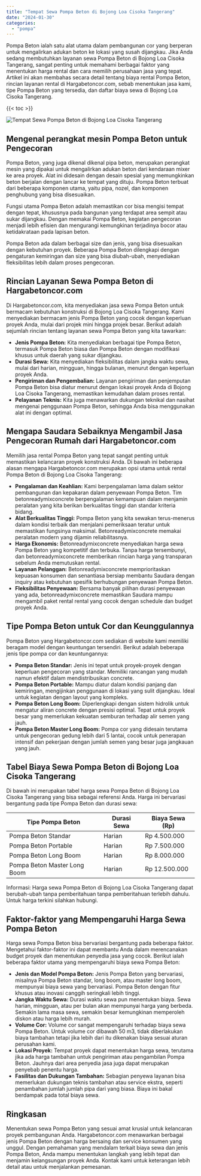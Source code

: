 ```yaml
---
title: "Tempat Sewa Pompa Beton di Bojong Loa Cisoka Tangerang"
date: "2024-01-30"
categories: 
  - "pompa"
---
```




Pompa Beton ialah satu alat utama dalam pembangunan cor yang berperan untuk mengalirkan adukan beton ke lokasi yang susah dijangkau. Jika Anda sedang membutuhkan layanan sewa Pompa Beton di Bojong Loa Cisoka Tangerang, sangat penting untuk memahami berbagai faktor yang menentukan harga rental dan cara memilih perusahaan jasa yang tepat. Artikel ini akan membahas secara detail tentang biaya rental Pompa Beton, rincian layanan rental di Hargabetoncor.com, sebab menentukan jasa kami, tipe Pompa Beton yang tersedia, dan daftar biaya sewa di Bojong Loa Cisoka Tangerang.

{{< toc >}}

![Tempat Sewa Pompa Beton di Bojong Loa Cisoka Tangerang](https://hargareadymixid.github.io/pompa/concrete-pump%20(7).png)

## Mengenal perangkat mesin Pompa Beton untuk Pengecoran

Pompa Beton, yang juga dikenal dikenal pipa beton, merupakan perangkat mesin yang dipakai untuk mengalirkan adukan beton dari kendaraan mixer ke area proyek. Alat ini didesain dengan desain spesial yang memungkinkan beton berjalan dengan lancar ke tempat yang dituju. Pompa Beton terbuat dari beberapa komponen utama, yaitu pipa, nozel, dan komponen penghubung yang bisa disesuaikan.

Fungsi utama Pompa Beton adalah memastikan cor bisa mengisi tempat dengan tepat, khususnya pada bangunan yang terdapat area sempit atau sukar dijangkau. Dengan memakai Pompa Beton, kegiatan pengecoran menjadi lebih efisien dan mengurangi kemungkinan terjadinya bocor atau ketidakrataan pada lapisan beton.

Pompa Beton ada dalam berbagai size dan jenis, yang bisa disesuaikan dengan kebutuhan proyek. Beberapa Pompa Beton dilengkapi dengan pengaturan kemiringan dan size yang bisa diubah-ubah, menyediakan fleksibilitas lebih dalam proses pengecoran.

## Rincian Layanan Sewa Pompa Beton di Hargabetoncor.com

Di Hargabetoncor.com, kita menyediakan jasa sewa Pompa Beton untuk bermacam kebutuhan konstruksi di Bojong Loa Cisoka Tangerang. Kami menyediakan bermacam jenis Pompa Beton yang cocok dengan keperluan proyek Anda, mulai dari projek mini hingga projek besar. Berikut adalah sejumlah rincian tentang layanan sewa Pompa Beton yang kita tawarkan:

- **Jenis Pompa Beton:** Kita menyediakan berbagai tipe Pompa Beton, termasuk Pompa Beton biasa dan Pompa Beton dengan modifikasi khusus untuk daerah yang sukar dijangkau.
- **Durasi Sewa:** Kita menyediakan fleksibilitas dalam jangka waktu sewa, mulai dari harian, mingguan, hingga bulanan, menurut dengan keperluan proyek Anda.
- **Pengiriman dan Pengembalian:** Layanan pengiriman dan penjemputan Pompa Beton bisa diatur menurut dengan lokasi proyek Anda di Bojong Loa Cisoka Tangerang, memastikan kemudahan dalam proses rental.
- **Pelayanan Teknis:** Kita juga menawarkan dukungan teknikal dan nasihat mengenai penggunaan Pompa Beton, sehingga Anda bisa menggunakan alat ini dengan optimal.

## Mengapa Saudara Sebaiknya Mengambil Jasa Pengecoran Rumah dari Hargabetoncor.com

Memilih jasa rental Pompa Beton yang tepat sangat penting untuk memastikan kelancaran proyek konstruksi Anda. Di bawah ini beberapa alasan mengapa Hargabetoncor.com merupakan opsi utama untuk rental Pompa Beton di Bojong Loa Cisoka Tangerang:

- **Pengalaman dan Keahlian:** Kami berpengalaman lama dalam sektor pembangunan dan kepakaran dalam penyewaan Pompa Beton. Tim betonreadymixconcrete berpengalaman kemampuan dalam menjamin peralatan yang kita berikan berkualitas tinggi dan standar kriteria bidang.
- **Alat Berkualitas Tinggi:** Pompa Beton yang kita sewakan terus-menerus dalam kondisi terbaik dan menjalani pemeriksaan teratur untuk memastikan fungsinya maksimal. Betonreadymixconcrete memakai peralatan modern yang dijamin reliabilitasnya.
- **Harga Ekonomis:** Betonreadymixconcrete menyediakan harga sewa Pompa Beton yang kompetitif dan terbuka. Tanpa harga tersembunyi, dan betonreadymixconcrete memberikan rincian harga yang transparan sebelum Anda memutuskan rental.
- **Layanan Pelanggan:** Betonreadymixconcrete memprioritaskan kepuasan konsumen dan senantiasa bersiap membantu Saudara dengan inquiry atau kebutuhan spesifik berhubungan penyewaan Pompa Beton.
- **Fleksibilitas Penyewaan:** Bersama banyak pilihan durasi penyewaan yang ada, betonreadymixconcrete memastikan Saudara mampu mengambil paket rental rental yang cocok dengan schedule dan budget proyek Anda.

## Tipe Pompa Beton untuk Cor dan Keunggulannya

Pompa Beton yang Hargabetoncor.com sediakan di website kami memiliki beragam model dengan keuntungan tersendiri. Berikut adalah beberapa jenis tipe pompa cor dan keuntungannya:

- **Pompa Beton Standar:** Jenis ini tepat untuk proyek-proyek dengan keperluan pengecoran yang standar. Memiliki rancangan yang mudah namun efektif dalam mendistribusikan concrete.
- **Pompa Beton Portable:** Mampu diatur dalam kondisi panjang dan kemiringan, mengijinkan penggunaan di lokasi yang sulit dijangkau. Ideal untuk kegiatan dengan layout yang kompleks.
- **Pompa Beton Long Boom:** Diperlengkapi dengan sistem hidrolik untuk mengatur aliran concrete dengan presisi optimal. Tepat untuk proyek besar yang memerlukan kekuatan semburan terhadap alir semen yang jauh.
- **Pompa Beton Master Long Boom:** Pompa cor yang didesain terutama untuk pengecoran gedung lebih dari 5 lantai, cocok untuk penerapan intensif dan pekerjaan dengan jumlah semen yang besar juga jangkauan yang jauh.

## Tabel Biaya Sewa Pompa Beton di Bojong Loa Cisoka Tangerang

Di bawah ini merupakan tabel harga sewa Pompa Beton di Bojong Loa Cisoka Tangerang yang bisa sebagai referensi Anda. Harga ini bervariasi bergantung pada tipe Pompa Beton dan durasi sewa:

| Tipe Pompa Beton | Durasi Sewa | Biaya Sewa (Rp) |
| --- | --- | --- |
| Pompa Beton Standar | Harian | Rp 4.500.000 |
| Pompa Beton Portable | Harian | Rp 7.500.000 |
| Pompa Beton Long Boom | Harian | Rp 8.000.000 |
| Pompa Beton Master Long Boom | Harian | Rp 12.500.000 |

Informasi: Harga sewa Pompa Beton di Bojong Loa Cisoka Tangerang dapat berubah-ubah tanpa pemberitahuan tanpa pemberitahuan terlebih dahulu. Untuk harga terkini silahkan hubungi.

## Faktor-faktor yang Mempengaruhi Harga Sewa Pompa Beton

Harga sewa Pompa Beton bisa bervariasi bergantung pada beberapa faktor. Mengetahui faktor-faktor ini dapat membantu Anda dalam merencanakan budget proyek dan menentukan penyedia jasa yang cocok. Berikut ialah beberapa faktor utama yang mempengaruhi biaya sewa Pompa Beton:

- **Jenis dan Model Pompa Beton:** Jenis Pompa Beton yang bervariasi, misalnya Pompa Beton standar, long boom, atau master long boom, mempunyai biaya sewa yang bervariasi. Pompa Beton dengan fitur khusus atau inovasi canggih seringkali lebih tinggi.
- **Jangka Waktu Sewa:** Durasi waktu sewa pun menentukan biaya. Sewa harian, mingguan, atau per bulan akan mempunyai harga yang berbeda. Semakin lama masa sewa, semakin besar kemungkinan memperoleh diskon atau harga lebih murah.
- **Volume Cor:** Volume cor sangat mempengaruhi terhadap biaya sewa Pompa Beton. Untuk volume cor dibawah 50 m3, tidak diberlakukan biaya tambahan tetapi jika lebih dari itu dikenakan biaya sesuai aturan perusahan kami.
- **Lokasi Proyek:** Tempat proyek dapat menentukan harga sewa, terutama jika ada harga tambahan untuk pengiriman atau pengambilan Pompa Beton. Jauhnya dari area penyedia jasa juga dapat merupakan penyebab penentu harga.
- **Fasilitas dan Dukungan Tambahan:** Sebagian penyewa layanan bisa memerlukan dukungan teknis tambahan atau service ekstra, seperti penambahan jumlah jumlah pipa dari yang biasa. Biaya ini bakal berdampak pada total biaya sewa.

## Ringkasan

Menentukan sewa Pompa Beton yang sesuai amat krusial untuk kelancaran proyek pembangunan Anda. Hargabetoncor.com menawarkan berbagai jenis Pompa Beton dengan harga bersaing dan service konsumen yang unggul. Dengan pemahaman yang mendalam terkait biaya sewa dan jenis Pompa Beton, Anda mampu menentukan langkah yang lebih tepat dan menjamin kelangsungan proyek Anda. Kontak kami untuk keterangan lebih detail atau untuk menjalankan pemesanan.
